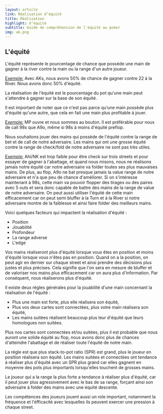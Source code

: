 ```yaml
---
layout: article
link: Réalisation d’équité
title: Réalisation
highlight: d’équité
subtitle: Guide de compréhension de l'équité au poker
img: ak.png
---
```


<div class="py-16 bg-white overflow-hidden lg:py-16s">
  <div class="relative max-w-xl mx-auto px-4 sm:px-6 lg:px-8 lg:max-w-screen-xl">
    <h2 class="text-center mt-1 text-4xl tracking-tight leading-10 font-semibold text-gray-900 sm:leading-none sm:text-6xl lg:text-5xl xl:text-5xl">
      L'équité
    </h2>
    <div class="max-w-3xl mx-auto">
      <p class="text-left max-w-3xl mx-auto mt-12 text-xl leading-7 text-gray-500">
        <span class="underline-pink">L'équité</span> représente le pourcentage de chance que possède une main de gagner à la river contre la main ou la range d'un autre joueur.
      </p>
      <p class="text-left max-w-3xl mx-auto mt-12 text-xl leading-7 text-gray-500">
        <u>Exemple:</u> Avec AKs, nous avons 50% de chance de gagner contre 22 à la River. Nous avons donc 50% d'équité.
      </p>
      <p class="text-left max-w-3xl mx-auto mt-12 text-xl leading-7 text-gray-500">
        <span class="underline-pink">La réalisation de l'équité</span> est le pourcentage du pot qu'une main peut s'attendre à gagner sur la base de son équité.
      </p>
      <p class="text-left max-w-3xl mx-auto mt-12 text-xl leading-7 text-gray-500">
        Il est important de noter que ce n'est pas parce qu’une main possède plus d'équité qu'une autre, que cela en fait une main plus profitable à jouer.
      </p>
      <p class="text-left max-w-3xl mx-auto mt-12 text-xl leading-7 text-gray-500">
        <u>Exemple:</u> MP ouvre et nous sommes au bouton. Il est préférable pour nous de call 98s que A9o, même si 98s à moins d'équité preflop.
      </p>
      <p class="text-left max-w-3xl mx-auto mt-12 text-xl leading-7 text-gray-500">
        Nous souhaitons jouer des mains qui possède de l'équité contre la range de bet et de call de notre adversaire. Les mains qui ont une grosse équité contre la range de check/fold de notre adversaire ne sont pas très utiles.
      </p>
      <p class="text-left max-w-3xl mx-auto mt-12 text-xl leading-7 text-gray-500">
        <u>Exemple:</u> Ahi/NK est trop faible pour être check sur trois streets et pour essayer de gagner à l'abattage, et quand nous misons, nous ne réalisons jamais notre équité car notre adversaire va folder toutes ses plus mauvaises mains. De plus, au flop, A9o ne bat presque jamais la value range de notre adversaire et n'a que peu de chance d'améliorer. Si on s'intéresse maintenant à 98s, cette main va pouvoir flopper des tirages ou des paires avec 5 outs et sera donc capable de battre des mains de la range de value de notre adversaire. On peut aussi utiliser l'équité de cette main efficacement car on peut semi bluffer à la Turn et à la River si notre adversaire montre de la faiblesse et ainsi faire folder des meilleurs mains.
      </p>
      <p class="text-left max-w-3xl mx-auto mt-12 text-xl leading-7 text-gray-500">
        Voici quelques facteurs qui impactent la réalisation d'équité :
      </p>
      <ul class="text-left max-w-3xl mx-auto mt-6 text-xl leading-7 text-gray-500 list-disc list-inside">
        <li>Position</li>
        <li>Jouabilité</li>
        <li>Profondeur</li>
        <li>La range adverse</li>
        <li>L'edge</li>
      </ul>
      <p class="text-left max-w-3xl mx-auto mt-12 text-xl leading-7 text-gray-500">
        Vos mains réaliseront plus d'équité lorsque vous êtes en position et moins d'équité lorsque vous n'êtes pas en position. Quand on a la position, on peut agir en dernier sur chaque street et ainsi prendre des décisions plus justes et plus précises. Cela signifie que l'on sera en mesure de bluffer et de valoriser nos mains plus efficacement car on aura plus d'information. Par conséquent, nous réaliserons plus d'équité.
      </p>
      <p class="text-left max-w-3xl mx-auto mt-12 text-xl leading-7 text-gray-500">
        Il existe deux règles générales pour la jouabilité d'une main concernant la réalisation de l'équité :
      </p>
      <ul class="text-left max-w-3xl mx-auto mt-6 text-xl leading-7 text-gray-500 list-disc list-inside">
        <li>Plus une main est forte, plus elle réalisera son équité,</li>
        <li>Plus vos deux cartes sont connectées, plus votre main réalisera son équité,</li>
        <li>Les mains suitées réalisent beaucoup plus leur d'équité que leurs homologues non suitées.</li>
      </ul>
      <p class="text-left max-w-3xl mx-auto mt-12 text-xl leading-7 text-gray-500">
        Plus nos cartes sont connectées et/ou suitées, plus il est probable que nous auront une solide équité au flop, nous avons donc plus de chances d'atteindre l'abattage et de réaliser toute l'équité de notre main.
      </p>
      <p class="text-left max-w-3xl mx-auto mt-12 text-xl leading-7 text-gray-500">
        La régle est que plus stack-to-pot ratio (SPR) est grand, plus le joueur en position réalisera son équité. Les mains suitées et connectées ont tendance à réaliser plus d'équité avec un SPR plus grand car elles gagnent en moyenne des pots plus importants lorsqu'elles touchent de grosses mains.
      </p>
      <p class="text-left max-w-3xl mx-auto mt-12 text-xl leading-7 text-gray-500">
        Le joueur qui a la range la plus forte a tendance à réaliser plus d'équité, car il peut jouer plus agressivement avec le bas de sa range, forçant ainsi son adversaire à folder des mains avec une équité descente.
      </p>
      <p class="text-left max-w-3xl mx-auto mt-12 text-xl leading-7 text-gray-500">
        Les compétences des joueurs jouent aussi un role important, notamment la fréquence et l'éfficacité avec lesquelles ils peuvent exercer une pression à chaque street.
      </p>
    </div>
  </div>
</div>
